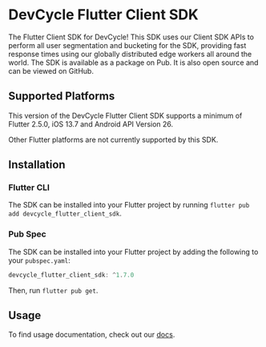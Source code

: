 # DevCycle Flutter Client SDK

The Flutter Client SDK for DevCycle! This SDK uses our Client SDK APIs to perform all user segmentation and bucketing for the SDK, providing fast response times using our globally distributed edge workers all around the world.
The SDK is available as a package on Pub. It is also open source and can be viewed on GitHub.

## Supported Platforms

This version of the DevCycle Flutter Client SDK supports a minimum of Flutter 2.5.0, iOS 13.7 and Android API Version 26.

Other Flutter platforms are not currently supported by this SDK.

## Installation

### Flutter CLI

The SDK can be installed into your Flutter project by running `flutter pub add devcycle_flutter_client_sdk`.

### Pub Spec

The SDK can be installed into your Flutter project by adding the following to your `pubspec.yaml`:

```dart
devcycle_flutter_client_sdk: ^1.7.0
```

Then, run `flutter pub get`.

## Usage

To find usage documentation, check out our [docs](https://docs.devcycle.com/docs/sdk/client-side-sdks/flutter).

